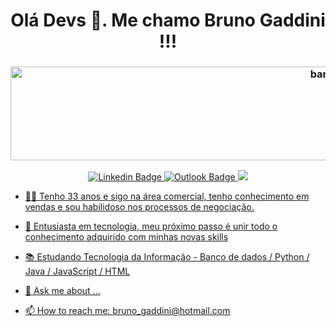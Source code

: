 <h1 align="center">
  Olá Devs 👋. Me chamo Bruno Gaddini !!!
  </h1>
<h3 align="center"> 
  <img alt="banner" src="https://beingfa.files.wordpress.com/2014/10/coding-banner.jpg" width="1000" height="150">
</h3>
<p align="center">
  <a href="https://www.linkedin.com/in/bruno-gaddini-585063174/">
    <img alt="Linkedin Badge" src="https://img.shields.io/badge/LinkedIn-0077B5?style=for-the-badge&logo=linkedin&logoColor=white">
    <a href="bruno_gaddini@hotmail.com">
    <img alt="Outlook Badge" src="https://img.shields.io/badge/Microsoft_Outlook-0078D4?style=for-the-badge&logo=microsoft-outlook&logoColor=white">
    <a href="https://www.instagram.com/bruno_gaddini/">
    <img src="https://img.shields.io/badge/instagram-%23E4405F.svg?&style=for-the-badge&logo=instagram&logoColor=white" /
  </a>
    </p>

- 🧑‍💻 Tenho 33 anos e sigo na área comercial, tenho conhecimento em vendas e sou habilidoso nos processos de negociação. 
- 💬 Entusiasta em tecnologia, meu próximo passo é unir todo o conhecimento adquirido com minhas novas skills
- 📚 Estudando Tecnologia da Informação - Banco de dados / Python / Java / JavaScript / HTML

- 💬 Ask me about ...
- 📫 How to reach me: bruno_gaddini@hotmail.com
  
  <a href="https://translate.habitica.com/user/PenariaToji/#contributed">
